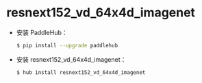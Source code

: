 # resnext152_vd_64x4d_imagenet
* 安装 PaddleHub：

    ```bash
    $ pip install --upgrade paddlehub
    ```

* 安装 resnext152_vd_64x4d_imagenet：

    ```bash
    $ hub install resnext152_vd_64x4d_imagenet
    ```
